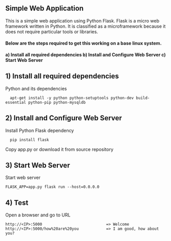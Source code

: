 ## Simple Web Application
This is a simple web application using Python Flask. Flask is a micro web framework written in Python. It is classified as a microframework because it does not require particular tools or libraries.

#### Below are the steps required to get this working on a base linux system.
**a) Install all required dependencies
b) Install and Configure Web Server
c) Start Web Server**


## 1)  Install all required dependencies
   Python and its dependencies
   
      apt-get install -y python python-setuptools python-dev build-essential python-pip python-mysqldb

## 2)  Install and Configure Web Server
Install Python Flask dependency

      pip install flask
      
Copy app.py or download it from source repository

## 3) Start Web Server
Start web server

    FLASK_APP=app.py flask run --host=0.0.0.0

## 4) Test
Open a browser and go to URL

    http://<IP>:5000                            => Welcome
    http://<IP>:5000/how%20are%20you            => I am good, how about you?


